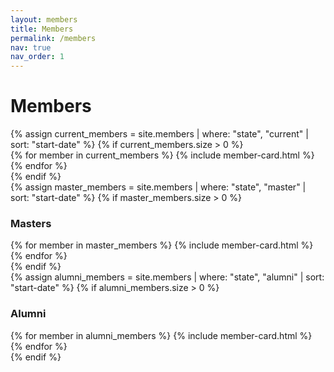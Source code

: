 ```yaml
---
layout: members
title: Members
permalink: /members
nav: true
nav_order: 1
---
```


<div class="container">
<h1 class="mt-5">Members</h1>

<div class="mt-4">
    {% assign current_members = site.members | where: "state", "current" | sort: "start-date" %}
    {% if current_members.size > 0 %}
    <div class="row row-cols-1 row-cols-md-2 row-cols-lg-3 g-3">
        {% for member in current_members %}
            {% include member-card.html %}
        {% endfor %}
    </div>
    {% endif %}
</div>
<div class="mt-4">
    {% assign master_members = site.members | where: "state", "master" | sort: "start-date" %}
    {% if master_members.size > 0 %}
    <h3 class="badge badge-dark">Masters</h3>
    <div class="row row-cols-1 row-cols-md-2 row-cols-lg-3 g-3">
        {% for member in master_members %}
            {% include member-card.html %}
        {% endfor %}
    </div>
    {% endif %}
</div>
<div class="mt-4">
    {% assign alumni_members = site.members | where: "state", "alumni" | sort: "start-date" %}
    {% if alumni_members.size > 0 %}
    <h3 class="badge badge-dark">Alumni</h3>
    <div class="row row-cols-1 row-cols-md-2 row-cols-lg-3 g-3">    
        {% for member in alumni_members %}
            {% include member-card.html %}
        {% endfor %}
    </div>
    {% endif %}
</div>
</div>
